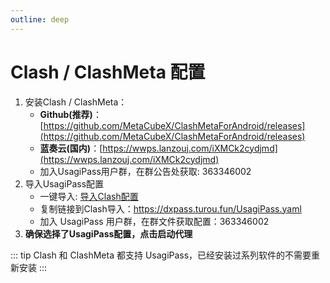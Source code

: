 ```yaml
---
outline: deep
---
```


# Clash / ClashMeta 配置

1. 安装Clash / ClashMeta：
    - **Github(推荐)**：[https://github.com/MetaCubeX/ClashMetaForAndroid/releases](https://github.com/MetaCubeX/ClashMetaForAndroid/releases)
    - **蓝奏云(国内)**：[https://wwps.lanzouj.com/iXMCk2cydjmd](https://wwps.lanzouj.com/iXMCk2cydjmd)
    - 加入UsagiPass用户群，在群公告处获取: 363346002
2. 导入UsagiPass配置
    - 一键导入: [导入Clash配置](clash://install-config?url=https://dxpass.turou.fun/UsagiPass.yaml&name=UsagiPass)
    - 复制链接到Clash导入：https://dxpass.turou.fun/UsagiPass.yaml
    - 加入 UsagiPass 用户群，在群文件获取配置：363346002
3. **确保选择了UsagiPass配置，点击启动代理**

::: tip
Clash 和 ClashMeta 都支持 UsagiPass，已经安装过系列软件的不需要重新安装
:::